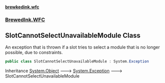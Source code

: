 #### [brewkedink.wfc](index.md 'index')
### [BrewedInk.WFC](BrewedInk_WFC.md 'BrewedInk.WFC')
## SlotCannotSelectUnavailableModule Class
An exception that is thrown if a slot tries to select a module that is no longer possible, due to constraints.  
```csharp
public class SlotCannotSelectUnavailableModule : System.Exception
```

Inheritance [System.Object](https://docs.microsoft.com/en-us/dotnet/api/System.Object 'System.Object') &#129106; [System.Exception](https://docs.microsoft.com/en-us/dotnet/api/System.Exception 'System.Exception') &#129106; SlotCannotSelectUnavailableModule  
